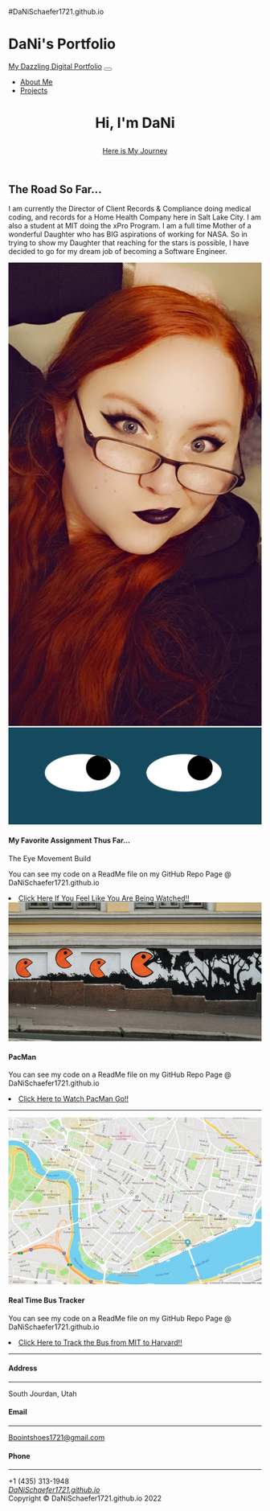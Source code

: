 #DaNiSchaefer1721.github.io


<html lang="en">
    <head>
        <meta charset="utf-8" />
        <meta name="viewport" content="width=device-width, initial-scale=1, shrink-to-fit=no" />
        <meta name="description" content="" />
        <meta name="author" content="" />
        <h1>DaNi's Portfolio</h1>
        <link rel="icon" type="image/x-icon" href="assets/black-cat.png" />
        <!-- Font Awesome icons (free version)-->
        <!-- Google fonts-->
        <link href="https://fonts.googleapis.com/css?family=Varela+Round" rel="stylesheet" />
        <link href="https://fonts.googleapis.com/css?family=Nunito:200,200i,300,300i,400,400i,600,600i,700,700i,800,800i,900,900i" rel="stylesheet" />
        <!-- Core theme CSS (includes Bootstrap)-->
        <link href="css/styles.css" rel="stylesheet" />
    </head>
    <body id="page-top">
        <!-- Navigation-->
        <nav class="navbar navbar-expand-lg navbar-light fixed-top" id="mainNav">
            <div class="container px-4 px-lg-5">
                <a class="navbar-brand" href="#page-top">My Dazzling Digital Portfolio</a>
                <button class="navbar-toggler navbar-toggler-right" type="button" data-bs-toggle="collapse" data-bs-target="#navbarResponsive" aria-controls="navbarResponsive" aria-expanded="false" aria-label="Toggle navigation">
                <i class="fas fa-bars"></i>
                </button>
                <div class="collapse navbar-collapse" id="navbarResponsive">
                    <ul class="navbar-nav ms-auto">
                        <li class="nav-item"><a class="nav-link" href="#about">About Me</a></li>
                        <li class="nav-item"><a class="nav-link" href="#projects">Projects</a></li>
                                          </ul>
                </div>
            </div>
        </nav>
        <!-- Masthead-->
        <header class="masthead">
            <div class="container px-4 px-lg-5 d-flex h-100 align-items-center justify-content-center">
                <div class="d-flex justify-content-center">
                    <div class="text-center">
                        <h1 class="mx-auto my-0 text-uppercase">Hi, I'm DaNi</h1>
                                                <h2 class="text-white-50 mx-auto mt-2 mb-5"></h2>
                        <a class="btn btn-primary" href="#about">Here is My Journey</a>
                    </div>
                </div>
            </div>
        </header>
        <!-- About-->
        <section class="about-section text-center" id="about">
            <div class="container px-4 px-lg-5">
                <div class="row gx-4 gx-lg-5 justify-content-center">
                    <div class="col-lg-8">
                        <h2 class="text-white mb-4">The Road So Far...</h2>
                        <p class="text-white-50">
                            I am currently the Director of Client Records & Compliance doing medical coding, 
                            and records for a Home Health Company here in Salt Lake City. I am also a student at MIT doing the xPro Program. I am a full time Mother of a wonderful Daughter 
                            who has BIG aspirations of working for NASA. So in trying to show my Daughter that reaching for the stars is possible, I have decided to go for my dream job of becoming a 
                            Software Engineer.
                        </p>
                    </div>
                </div>
                <img class="img-fluid" src="DaNi Photo For MIT Port3.jpg" alt="..." />
            </div>
        </section>
        <!-- Projects-->
        <section class="projects-section bg-light" id="projects">
            <div class="container px-4 px-lg-5">
                <!-- Featured Project Row-->
                <div class="row gx-0 mb-4 mb-lg-5 align-items-center">
                    <div class="col-xl-8 col-lg-7"><img class="img-fluid mb-3 mb-lg-0" src="EyeMovementScreen.jpg" alt="..." /></div>
                    <div class="col-xl-4 col-lg-5">
                        <div class="featured-text text-center text-lg-left">
                            <h4>My Favorite Assignment Thus Far...</h4>
                            <p class="text-black-50 mb-0">The Eye Movement Build</p>
                            <p class="text-black-50 mb-0">You can see my code on a ReadMe file on my GitHub Repo Page @ DaNiSchaefer1721.github.io</p>
                            <li class="nav-item"><a class="nav-link" href="Assignments/Week-8---Eye-Movement/EyeMovement (2).html">Click Here If You Feel Like You Are Being Watched!!</a></li>
                        </div>
                    </div>
                </div>
                <!-- Project One Row-->
                <div class="row gx-0 mb-5 mb-lg-0 justify-content-center">
                    <div class="col-lg-6"><img class="img-fluid" src="PacManUnsplash.jpg" alt="..." /></div>
                    <div class="col-lg-6">
                        <div class="bg-black text-center h-100 project">
                            <div class="d-flex h-100">
                                <div class="project-text w-100 my-auto text-center text-lg-left"> 
                                    <h4 class="text-white">PacMan</h4>
                                    <p class="mb-0 text-white-50">You can see my code on a ReadMe file on my GitHub Repo Page @ DaNiSchaefer1721.github.io</p>
                                    <li class="nav-item"><a class="nav-link" href="Assignments/Week-4---PacMan/index.html">Click Here to Watch PacMan Go!!</a></li>
                                    <hr class="d-none d-lg-block mb-0 ms-0" />
                                </div>
                            </div>
                        </div>
                    </div>
                </div>
                <!-- Project Two Row-->
                <div class="row gx-0 justify-content-center">
                    <div class="col-lg-6"><img class="img-fluid" src="RealTimeBusTrackerScreen.jpg" alt="..." /></div>
                    <div class="col-lg-6 order-lg-first">
                        <div class="bg-black text-center h-100 project">
                            <div class="d-flex h-100">
                                <div class="project-text w-100 my-auto text-center text-lg-right">
                                    <h4 class="text-white">Real Time Bus Tracker</h4>
                                    <p class="mb-0 text-white-50">You can see my code on a ReadMe file on my GitHub Repo Page @ DaNiSchaefer1721.github.io</p>
                                    <li class="nav-item"><a class="nav-link" href="Assignments/Real Time Bus Tracker/Real Time Bus Tracker Animation Code.html">Click Here to Track the Bus from MIT to Harvard!!</a></li>
                                    <hr class="d-none d-lg-block mb-0 me-0" />
                                </div>
                            </div>
                        </div>
                    </div>
                </div>
            </div>
        </section>                   
        <!-- Contact-->
        <section class="contact-section bg-black">
            <div class="container px-4 px-lg-5">
                <div class="row gx-4 gx-lg-5">
                    <div class="col-md-4 mb-3 mb-md-0">
                        <div class="card py-4 h-100">
                            <div class="card-body text-center">
                                <i class="fas fa-map-marked-alt text-primary mb-2"></i>
                                <h4 class="text-uppercase m-0">Address</h4>
                                <hr class="my-4 mx-auto" />
                                <div class="small text-black-50">South Jourdan, Utah</div>
                            </div>
                        </div>
                    </div>
                    <div class="col-md-4 mb-3 mb-md-0">
                        <div class="card py-4 h-100">
                            <div class="card-body text-center">
                                <i class="fas fa-envelope text-primary mb-2"></i>
                                <h4 class="text-uppercase m-0">Email</h4>
                                <hr class="my-4 mx-auto" />
                                <div class="small text-black-50"><a href="#!">Bpointshoes1721@gmail.com</a></div>
                            </div>
                        </div>
                    </div>
                    <div class="col-md-4 mb-3 mb-md-0">
                        <div class="card py-4 h-100">
                            <div class="card-body text-center">
                                <i class="fas fa-mobile-alt text-primary mb-2"></i>
                                <h4 class="text-uppercase m-0">Phone</h4>
                                <hr class="my-4 mx-auto" />
                                <div class="small text-black-50">+1 (435) 313-1948</div>
                            </div>
                        </div>
                    </div>
                </div>
                <div class="social d-flex justify-content-center">
                                    <a class="mx-2" href="#!"><i class="fab fa-github">DaNiSchaefer1721.github.io</i></a>
                </div>
            </div>
        </section>
        <!-- Footer-->
        <footer class="footer bg-black small text-center text-white-50"><div class="container px-4 px-lg-5">Copyright &copy; DaNiSchaefer1721.github.io 2022</div></footer>
        <!-- Bootstrap core JS-->
        <!-- Core theme JS-->
     </body>
</html>
